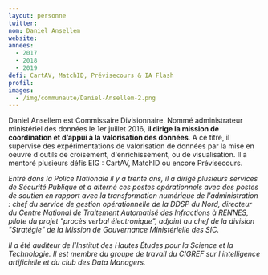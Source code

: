 ```yaml
---
layout: personne
twitter: 
nom: Daniel Ansellem
website:
annees: 
  - 2017
  - 2018
  - 2019
defi: CartAV, MatchID, Prévisecours & IA Flash
profil: 
images:
  - /img/communaute/Daniel-Ansellem-2.png
---
```


Daniel Ansellem est Commissaire Divisionnaire. Nommé administrateur ministériel des données le 1er juillet 2016, **il dirige la mission de coordination et d’appui à la valorisation des données**. A ce titre, il supervise des expérimentations de valorisation de données par la mise en oeuvre d'outils de croisement, d'enrichissement, ou de visualisation. Il a mentoré plusieurs défis EIG : CartAV, MatchID ou encore Prévisecours.

_Entré dans la Police Nationale il y a trente ans, il a dirigé plusieurs services de Sécurité Publique et a alterné ces postes opérationnels avec des postes de soutien en rapport avec la transformation numérique de l'administration : chef du service de gestion opérationnelle de la DDSP du Nord, directeur du Centre National de Traitement Automatisé des Infractions à RENNES, pilote du projet "procès verbal électronique", adjoint au chef de la division "Stratégie" de la Mission de Gouvernance Ministérielle des SIC._

_Il a été auditeur de l’Institut des Hautes Études pour la Science et la Technologie._
_Il est membre du groupe de travail du CIGREF sur l intelligence artificielle et du club des Data Managers._
